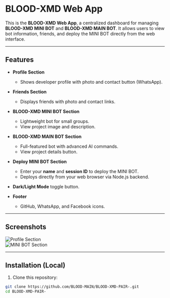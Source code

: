 # BLOOD-XMD Web App

This is the **BLOOD-XMD Web App**, a centralized dashboard for managing **BLOOD-XMD MINI BOT** and **BLOOD-XMD MAIN BOT**. It allows users to view bot information, friends, and deploy the MINI BOT directly from the web interface.

---

## Features

- **Profile Section**  
  - Shows developer profile with photo and contact button (WhatsApp).  

- **Friends Section**  
  - Displays friends with photo and contact links.

- **BLOOD-XMD MINI BOT Section**  
  - Lightweight bot for small groups.
  - View project image and description.

- **BLOOD-XMD MAIN BOT Section**  
  - Full-featured bot with advanced AI commands.
  - View project details button.

- **Deploy MINI BOT Section**  
  - Enter your **name** and **session ID** to deploy the MINI BOT.
  - Deploys directly from your web browser via Node.js backend.

- **Dark/Light Mode** toggle button.

- **Footer**  
  - GitHub, WhatsApp, and Facebook icons.

---

## Screenshots

![Profile Section](https://files.catbox.moe/rs1zep.jpg)  
![MINI BOT Section](https://files.catbox.moe/kc86ar.jpg)

---

## Installation (Local)

1. Clone this repository:
```bash
git clone https://github.com/BLOOD-MAIN/BLOOD-XMD-PAIR-.git
cd BLOOD-XMD-PAIR-
